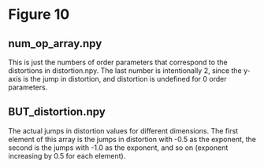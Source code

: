 # Figure 10

## num_op_array.npy
This is just the numbers of order parameters that correspond to the distortions in distortion.npy. The last number is intentionally 2, since the y-axis is the jump in distortion, and distortion is undefined for 0 order parameters.

## BUT_distortion.npy
The actual jumps in distortion values for different dimensions. The first element of this array is the jumps in distortion with -0.5 as the exponent, the second is the jumps with -1.0 as the exponent, and so on (exponent increasing by 0.5 for each element).
